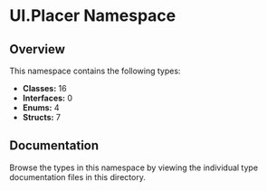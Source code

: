 # UI.Placer Namespace

## Overview

This namespace contains the following types:

- **Classes:** 16
- **Interfaces:** 0
- **Enums:** 4
- **Structs:** 7

## Documentation

Browse the types in this namespace by viewing the individual type documentation files in this directory.

